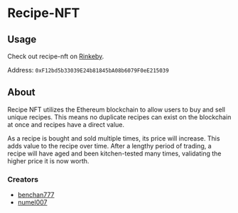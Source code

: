 # Recipe-NFT

## Usage
Check out recipe-nft on [Rinkeby](https://rinkeby.etherscan.io/address/0xF12bd5b33039E24b81845bA08b6079F0eE215039).

Address: `0xF12bd5b33039E24b81845bA08b6079F0eE215039`

## About
Recipe NFT utilizes the Ethereum blockchain to allow users to buy and sell unique recipes. This means no duplicate recipes can exist on the blockchain at once and recipes have a direct value. 

As a recipe is bought and sold multiple times, its price will increase. This adds value to the recipe over time. After a lengthy period of trading, a recipe will have aged and been kitchen-tested many times, validating the higher price it is now worth.

### Creators
- [benchan777](https://github.com/benchan777)
- [numel007](https://github.com/numel007)
